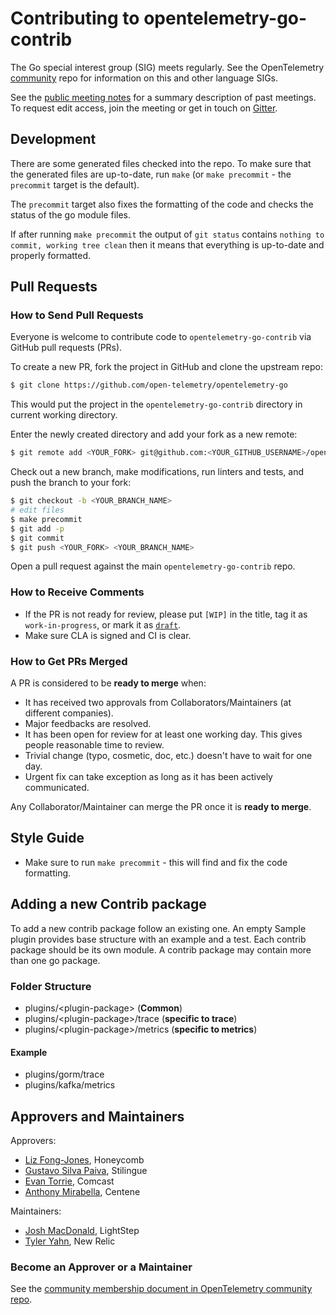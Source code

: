 # Contributing to opentelemetry-go-contrib

The Go special interest group (SIG) meets regularly. See the
OpenTelemetry
[community](https://github.com/open-telemetry/community#golang-sdk)
repo for information on this and other language SIGs.

See the [public meeting
notes](https://docs.google.com/document/d/1A63zSWX0x2CyCK_LoNhmQC4rqhLpYXJzXbEPDUQ2n6w/edit#heading=h.9tngw7jdwd6b)
for a summary description of past meetings. To request edit access,
join the meeting or get in touch on
[Gitter](https://gitter.im/open-telemetry/opentelemetry-go).

## Development

There are some generated files checked into the repo. To make sure
that the generated files are up-to-date, run `make` (or `make
precommit` - the `precommit` target is the default).

The `precommit` target also fixes the formatting of the code and
checks the status of the go module files.

If after running `make precommit` the output of `git status` contains
`nothing to commit, working tree clean` then it means that everything
is up-to-date and properly formatted.

## Pull Requests

### How to Send Pull Requests

Everyone is welcome to contribute code to `opentelemetry-go-contrib` via
GitHub pull requests (PRs).

To create a new PR, fork the project in GitHub and clone the upstream
repo:

```sh
$ git clone https://github.com/open-telemetry/opentelemetry-go
```
This would put the project in the `opentelemetry-go-contrib` directory in
current working directory.

Enter the newly created directory and add your fork as a new remote:

```sh
$ git remote add <YOUR_FORK> git@github.com:<YOUR_GITHUB_USERNAME>/opentelemetry-go
```

Check out a new branch, make modifications, run linters and tests, and
push the branch to your fork:

```sh
$ git checkout -b <YOUR_BRANCH_NAME>
# edit files
$ make precommit
$ git add -p
$ git commit
$ git push <YOUR_FORK> <YOUR_BRANCH_NAME>
```

Open a pull request against the main `opentelemetry-go-contrib` repo.

### How to Receive Comments

* If the PR is not ready for review, please put `[WIP]` in the title,
  tag it as `work-in-progress`, or mark it as
  [`draft`](https://github.blog/2019-02-14-introducing-draft-pull-requests/).
* Make sure CLA is signed and CI is clear.

### How to Get PRs Merged

A PR is considered to be **ready to merge** when:

* It has received two approvals from Collaborators/Maintainers (at
  different companies).
* Major feedbacks are resolved.
* It has been open for review for at least one working day. This gives
  people reasonable time to review.
* Trivial change (typo, cosmetic, doc, etc.) doesn't have to wait for
  one day.
* Urgent fix can take exception as long as it has been actively
  communicated.

Any Collaborator/Maintainer can merge the PR once it is **ready to
merge**.

## Style Guide

* Make sure to run `make precommit` - this will find and fix the code
  formatting.

## Adding a new Contrib package

To add a new contrib package follow an existing one. An empty Sample plugin
provides base structure with an example and a test. Each contrib package 
should be its own module. A contrib package may contain more than one go package.

### Folder Structure
- plugins/\<plugin-package>  (**Common**)
- plugins/\<plugin-package>/trace (**specific to trace**)
- plugins/\<plugin-package>/metrics (**specific to metrics**)

#### Example
- plugins/gorm/trace
- plugins/kafka/metrics

## Approvers and Maintainers

Approvers:

- [Liz Fong-Jones](https://github.com/lizthegrey), Honeycomb
- [Gustavo Silva Paiva](https://github.com/paivagustavo), Stilingue
- [Evan Torrie](https://github.com/evantorrie), Comcast
- [Anthony Mirabella](https://github.com/Aneurysm9), Centene

Maintainers:

- [Josh MacDonald](https://github.com/jmacd), LightStep
- [Tyler Yahn](https://github.com/MrAlias), New Relic

### Become an Approver or a Maintainer

See the [community membership document in OpenTelemetry community
repo](https://github.com/open-telemetry/community/blob/master/community-membership.md).

